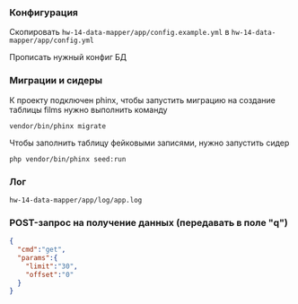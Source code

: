 ### Конфигурация

Скопировать `hw-14-data-mapper/app/config.example.yml` в `hw-14-data-mapper/app/config.yml`

Прописать нужный конфиг БД

### Миграции и сидеры

К проекту подключен phinx, чтобы запустить миграцию на создание таблицы films нужно выполнить команду

`vendor/bin/phinx migrate`

Чтобы заполнить таблицу фейковыми записями, нужно запустить сидер

`php vendor/bin/phinx seed:run`

### Лог

`hw-14-data-mapper/app/log/app.log`

### POST-запрос на получение данных (передавать в поле "q")

```json
{
  "cmd":"get",
  "params":{
    "limit":"30",
    "offset":"0"
  }
}
```
